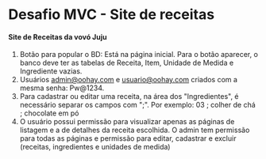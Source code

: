# Desafio MVC - Site de receitas

#### Site de Receitas da vovó Juju

1. Botão para popular o BD: Está na página inicial. Para o botão aparecer, o banco deve ter as tabelas de Receita, Item, Unidade de Medida e Ingrediente vazias.
2. Usuários admin@oohay.com e usuario@oohay.com criados com a mesma senha: Pw@1234.
3. Para cadastrar ou editar uma receita, na área dos "Ingredientes", é necessário separar os campos com ";". Por exemplo: 
03 ; colher de chá ; chocolate em pó
4. O usuário possui permissão para visualizar apenas as páginas de listagem e a de detalhes da receita escolhida. O admin tem permissão para todas as páginas e permissão para editar, cadastrar e excluir (receitas, ingredientes e unidades de medida)
    
